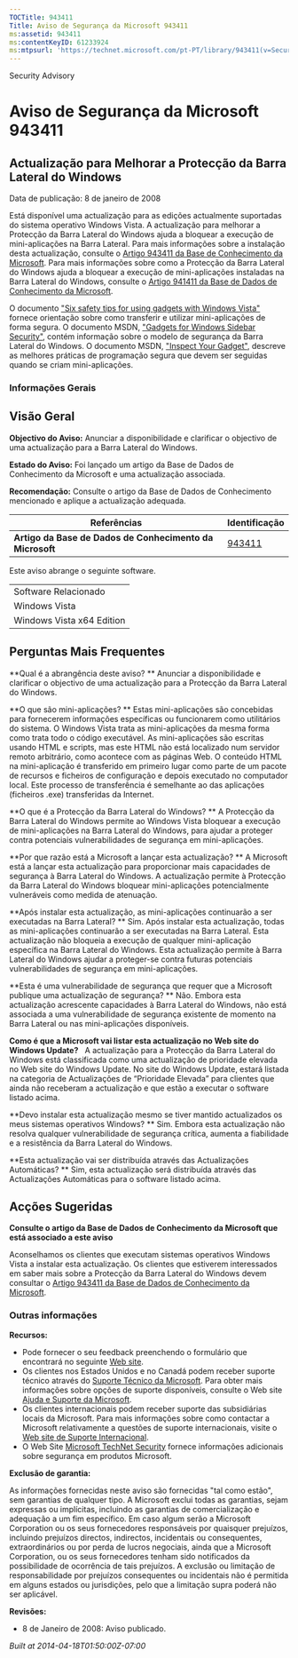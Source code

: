 ```yaml
---
TOCTitle: 943411
Title: Aviso de Segurança da Microsoft 943411
ms:assetid: 943411
ms:contentKeyID: 61233924
ms:mtpsurl: 'https://technet.microsoft.com/pt-PT/library/943411(v=Security.10)'
---
```


Security Advisory

Aviso de Segurança da Microsoft 943411
======================================

Actualização para Melhorar a Protecção da Barra Lateral do Windows
------------------------------------------------------------------

Data de publicação: 8 de janeiro de 2008

Está disponível uma actualização para as edições actualmente suportadas do sistema operativo Windows Vista. A actualização para melhorar a Protecção da Barra Lateral do Windows ajuda a bloquear a execução de mini-aplicações na Barra Lateral. Para mais informações sobre a instalação desta actualização, consulte o [Artigo 943411 da Base de Conhecimento da Microsoft](http://support.microsoft.com/kb/943411). Para mais informações sobre como a Protecção da Barra Lateral do Windows ajuda a bloquear a execução de mini-aplicações instaladas na Barra Lateral do Windows, consulte o [Artigo 941411 da Base de Dados de Conhecimento da Microsoft](http://support.microsoft.com/kb/941411).

O documento ["Six safety tips for using gadgets with Windows Vista"](http://www.microsoft.com/protect/yourself/downloads/gadgets.mspx) fornece orientação sobre como transferir e utilizar mini-aplicações de forma segura. O documento MSDN, ["Gadgets for Windows Sidebar Security"](http://msdn2.microsoft.com/en-us/library/bb508510,aspx), contém informação sobre o modelo de segurança da Barra Lateral do Windows. O documento MSDN, ["Inspect Your Gadget"](http://msdn2.microsoft.com/en-us/library/bb498012.aspx), descreve as melhores práticas de programação segura que devem ser seguidas quando se criam mini-aplicações.

### Informações Gerais

Visão Geral
-----------

<span></span>
**Objectivo do Aviso:** Anunciar a disponibilidade e clarificar o objectivo de uma actualização para a Barra Lateral do Windows.

**Estado do Aviso:** Foi lançado um artigo da Base de Dados de Conhecimento da Microsoft e uma actualização associada.

**Recomendação:** Consulte o artigo da Base de Dados de Conhecimento mencionado e aplique a actualização adequada.

| Referências                                              | Identificação                                    |
|----------------------------------------------------------|--------------------------------------------------|
| **Artigo da Base de Dados de Conhecimento da Microsoft** | [943411](http://support.microsoft.com/kb/943411) |

Este aviso abrange o seguinte software.

|                           |
|---------------------------|
| Software Relacionado      |
| Windows Vista             |
| Windows Vista x64 Edition |

Perguntas Mais Frequentes
-------------------------

<span></span>
**Qual é a abrangência deste aviso? **
Anunciar a disponibilidade e clarificar o objectivo de uma actualização para a Protecção da Barra Lateral do Windows.

**O que são mini-aplicações? **
Estas mini-aplicações são concebidas para fornecerem informações específicas ou funcionarem como utilitários do sistema. O Windows Vista trata as mini-aplicações da mesma forma como trata todo o código executável. As mini-aplicações são escritas usando HTML e scripts, mas este HTML não está localizado num servidor remoto arbitrário, como acontece com as páginas Web. O conteúdo HTML na mini-aplicação é transferido em primeiro lugar como parte de um pacote de recursos e ficheiros de configuração e depois executado no computador local. Este processo de transferência é semelhante ao das aplicações (ficheiros .exe) transferidas da Internet.

**O que é a Protecção da Barra Lateral do Windows? **
A Protecção da Barra Lateral do Windows permite ao Windows Vista bloquear a execução de mini-aplicações na Barra Lateral do Windows, para ajudar a proteger contra potenciais vulnerabilidades de segurança em mini-aplicações.

**Por que razão está a Microsoft a lançar esta actualização? **
A Microsoft está a lançar esta actualização para proporcionar mais capacidades de segurança à Barra Lateral do Windows. A actualização permite à Protecção da Barra Lateral do Windows bloquear mini-aplicações potencialmente vulneráveis como medida de atenuação.

**Após instalar esta actualização, as mini-aplicações continuarão a ser executadas na Barra Lateral? **
Sim. Após instalar esta actualização, todas as mini-aplicações continuarão a ser executadas na Barra Lateral. Esta actualização não bloqueia a execução de qualquer mini-aplicação específica na Barra Lateral do Windows. Esta actualização permite à Barra Lateral do Windows ajudar a proteger-se contra futuras potenciais vulnerabilidades de segurança em mini-aplicações.

**Esta é uma vulnerabilidade de segurança que requer que a Microsoft publique uma actualização de segurança? **
Não. Embora esta actualização acrescente capacidades à Barra Lateral do Windows, não está associada a uma vulnerabilidade de segurança existente de momento na Barra Lateral ou nas mini-aplicações disponíveis.

**Como é que a Microsoft vai listar esta actualização no Web site do Windows Update?**  
A actualização para a Protecção da Barra Lateral do Windows está classificada como uma actualização de prioridade elevada no Web site do Windows Update. No site do Windows Update, estará listada na categoria de Actualizações de “Prioridade Elevada” para clientes que ainda não receberam a actualização e que estão a executar o software listado acima.

**Devo instalar esta actualização mesmo se tiver mantido actualizados os meus sistemas operativos Windows? **
Sim. Embora esta actualização não resolva qualquer vulnerabilidade de segurança crítica, aumenta a fiabilidade e a resistência da Barra Lateral do Windows.

**Esta actualização vai ser distribuída através das Actualizações Automáticas? **
Sim, esta actualização será distribuída através das Actualizações Automáticas para o software listado acima.

Acções Sugeridas
----------------

<span></span>
**Consulte o artigo da Base de Dados de Conhecimento da Microsoft que está associado a este aviso**

Aconselhamos os clientes que executam sistemas operativos Windows Vista a instalar esta actualização. Os clientes que estiverem interessados em saber mais sobre a Protecção da Barra Lateral do Windows devem consultar o [Artigo 943411 da Base de Dados de Conhecimento da Microsoft](http://support.microsoft.com/kb/943411).

### Outras informações

**Recursos:**

-   Pode fornecer o seu feedback preenchendo o formulário que encontrará no seguinte [Web site](https://support.microsoft.com/common/survey.aspx?scid=sw;en;1257&amp;showpage=1&amp;ws=technet&amp;sd=tech).
-   Os clientes nos Estados Unidos e no Canadá podem receber suporte técnico através do [Suporte Técnico da Microsoft](http://go.microsoft.com/fwlink/?linkid=21131). Para obter mais informações sobre opções de suporte disponíveis, consulte o Web site [Ajuda e Suporte da Microsoft](http://support.microsoft.com/).
-   Os clientes internacionais podem receber suporte das subsidiárias locais da Microsoft. Para mais informações sobre como contactar a Microsoft relativamente a questões de suporte internacionais, visite o [Web site de Suporte Internacional](http://go.microsoft.com/fwlink/?linkid=21155).
-   O Web Site [Microsoft TechNet Security](http://go.microsoft.com/fwlink/?linkid=21132) fornece informações adicionais sobre segurança em produtos Microsoft.

**Exclusão de garantia:**

As informações fornecidas neste aviso são fornecidas "tal como estão", sem garantias de qualquer tipo. A Microsoft exclui todas as garantias, sejam expressas ou implícitas, incluindo as garantias de comercialização e adequação a um fim específico. Em caso algum serão a Microsoft Corporation ou os seus fornecedores responsáveis por quaisquer prejuízos, incluindo prejuízos directos, indirectos, incidentais ou consequentes, extraordinários ou por perda de lucros negociais, ainda que a Microsoft Corporation, ou os seus fornecedores tenham sido notificados da possibilidade de ocorrência de tais prejuízos. A exclusão ou limitação de responsabilidade por prejuízos consequentes ou incidentais não é permitida em alguns estados ou jurisdições, pelo que a limitação supra poderá não ser aplicável.

**Revisões:**

-   8 de Janeiro de 2008: Aviso publicado.

*Built at 2014-04-18T01:50:00Z-07:00*
